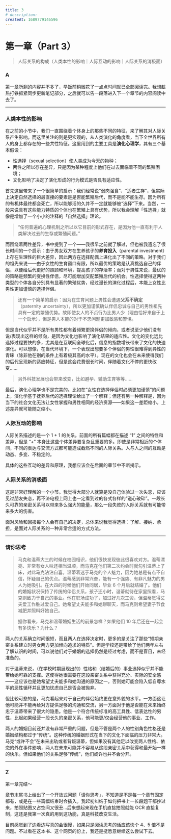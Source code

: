 ```yaml
---
title: 3
# description:
createAt: 1689779146596
---
```


# 第一章（Part 3）

> 人际关系的构成（人类本性的影响｜人际互动的影响｜人际关系的消极面）

### Α

第一章所剩的内容并不多了，早饭前稍微花了一点点时间就已全部阅读完。我想趁热打铁抓紧同步更新笔记部分，之后就可以告一段落进入下一个章节的内容阅读中去了。

---

### 人类本性的影响

在之前的小节中，我们一直围绕着个体身上的那些不同的特征，来了解其对人际关系产生影响。而这里关注的则是更宏观的，从人类演化的角度看，当下全世界所有人的身上都存在的一些共性特征。这里用到的主要工具是**演化心理学**，其有三个基本假设：

- 性选择（sexual selection）使人类成为今天的物种；
- 两性之所以存在差异，只是因为某种程度上他们在过去面临着不同的繁殖困境；
- 文化影响了决定了演化形成的行为模式是否具有适应性。

首先这里带来了一个很简单的启示：我们经常说“弱肉强食”、“适者生存”，但实际上决定自然选择的最直接的要素是是否能繁殖后代，而不是能不能生存。因为所有的有机体最终都会死亡，所以能够活的久并不一定就能够被“选择”下来。当然，一般来说具有这些能力特质的个体也在繁殖上具有优势，所以我会理解「性选择」就像是增加了一个小小的注释的「自然选择」理论。

> “任何普遍的心理机制之所以以它目前的形式存在，是因为他一直有利于人类解决过去的生存或繁殖问题。”

而围绕着两性差异，书中提到了一个——我很早之前就了解过，但也被我遗忘了很长时间的一个启示：由于男女双方在生养孩子的**养育投入**（parental investment）上存在生理性的巨大差异，因此两方在选择配偶上进化出了不同的策略。对于我们的祖先来说——由于女性的生育窗口有限，所以最优的策略是认真挑选自己的伴侣，以便给后代更好的照顾和环境，提高孩子的存活率；而对于男性来说，最优的的策略是频繁的变换性伴侣，尽可能增加交配繁殖后代的机会。性选择使得这两种类型的个体各自分别具有显著的繁殖优势，经过漫长的演化过程后，本能上女性比男性更加谨慎的选择伴侣。

> 还有一个简单的启示：因为在生育问题上男性会遭遇**父系不确定**（paternity uncertainty），所以更加谨慎确认伴侣忠诚与自己的男性祖先具有一定的繁殖优势。故即使女人的不贞行为比男人少（理由恰好来自于上一个启示），但是男人本能的对于不忠问题更加敏感和警惕。

但是当代似乎并不是所有男性都有着频繁更换伴侣的倾向，或者说至少他们没有说/表现出这样的倾向，是因为文化也影响了演化结果的适应性。文化的变化远比选择过程要快的多，尤其是在互联网全球化后，信息的指数增长带来了文化的快速演化。可以想像，在当代环境下，一个表现出想要多个伴侣的男性很难得到异性的青睐（除非他在别的条件上有着极其高的水平）。现在的文化也会在未来使得我们的后代呈现新的适应特征，但是这会花费很长时间，伴随着文化不停的更快改变……

> 另外科技发展也会带来改变，比如避孕、辅助生育等等……

最后，演化心理学也不是完美的。比如在“女性在选择伴侣时必须更加谨慎”的问题上，演化学基于抚养后代的选择理论给出了一个解释；但还有另一种解释是，因为当下的社会文化无法让女性掌握和男性相同的经济资源——如果这一差距缩小，上述差异就可能随之缩小。

### 人际互动的影响

人际关系描述的是一个 1 + 1 的关系。前面的所有篇幅都在描述 “1” 之间的特性和差异，但是 “+” 本身比这些个体差异要复杂且重要的多。即使是非常相近的个体间，不同的表达与交流方式都可能造成截然不同的人际关系。人与人之间的互动是动态、多变、不稳定的。

具体的这些互动的差异和原理，我想应该会在后面的章节中不断揭示。

### 人际关系的消极面

这是非常好理解的一个小节。我觉得大部分人就算是没自己体验过一次失恋，应该见过朋友失恋，再不济电视上网上也一定看到过的各式各样的“道心破碎”。一段长久可靠的亲密关系可以带来多么强大的能量，那么一段失败的人际关系就有可能带来多大的伤害。

面对风险和回报每个人会有自己的决定，总体来说我觉得选择：了解、接纳、承担，是面对人际关系的一种非常合适的方式方法。

---

### 请你思考

> 马克和温蒂大三的时候在校园相识，他们很快发现彼此很喜欢对方。温蒂漂亮、非常有女人味还相当温顺，而马克在他们第二次约会时就勾引温蒂上了床，对此马克沾沾自喜。温蒂着迷于马克的个人魅力，因为她总是有点不自信，怀疑自己的优点。温蒂感到非常兴奋，能有一个强势、有非凡魅力的男人为她吸引。在大四的时候他们开始同居，毕业 6 个月后就结婚了。他们的婚姻状况保持了传统的伴侣关系，孩子还小时，温蒂就待在家里照看，马克则致力于自己的事业。他在职场成功了，加过好几次工资，但温蒂觉得丈夫爱工作胜过爱自己。她希望丈夫能多和她聊聊天，而马克则希望妻子节食减肥并照料好她自己。
>
> 据你看来，马克和温蒂婚姻生活的前景怎样？如果他们 10 年后还在一起会有多快乐？为什么？

两人的关系确立时间很短，而且两人在选择决定时，更多的是关注了那些“短期亲密关系建立时男女两方更加倾向追求的特质”。但是学校还是带给了他们两年左右了解认识的时间，可以说他们对于婚姻的选择仍然是经过考虑，而不是盲目，未经准备的。

对于温蒂来说，（在学校时期展现出的）性格和（结婚后的）事业选择似乎并不能带给她可靠的支撑。这使得她很需要在这段亲密关系中获得充分、实际的安全感——这应该也是她希望丈夫能多和她沟通的原因之一。否则她可能会陷入低自尊水平的恶性循环并且更加忧虑自己是否会被抛弃。

但比较可悲的是，马克看起来对于自己的伴侣始终更在意外貌的水平。一方面这让他可能并不能再给对方提供足够的沟通和交流，另一方面对于他是否能在未来始终忠于温蒂带来了很大的隐患。他是一个符合传统标准的高工具性、低表达性的男性，比起如果经营一段长久的亲密关系，他可能更/仅会经营他的事业、工作。

两人的婚姻目前还并没有非常严重的问题，但是不管是两个人的性别角色性格还是婚姻结构都过于“传统”。这种传统的婚姻形式在当下的文化下面临的压力非常大。马克“或许不会”在未来出轨或者背叛温蒂，但如果没有其他足以改变两人性格、依恋的外在事件影响，两人在未来可能并不容易从这段亲密关系中获得和最开始一样的快乐。但如果他们的关系足够“传统”，他们或许也并不会分开。

---

### Z

第一章完结～

章节末尾书上给出了一个开放式问题「请你思考」，不知道是不是每一个章节固定都有，或是在一些篇幅结束时会插入。我起初纠结于如何把书上一长段题干都抄过来，拍照贴图又占空间又很丑…后来想起来现在手机直接拍照就能 OCR 直接复制，这还是我第一次真的用到这功能，真是科技改变生活。

目前感觉到了边看边写真的会很慢，如果只是阅读思考的话应该快个 4、5 倍不是问题。不过看在这本书、这个网页的份上，我还是挺愿意继续这么尝试下去。
